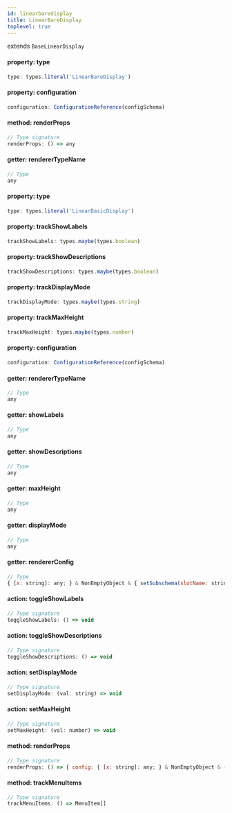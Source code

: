 ```yaml
---
id: linearbaredisplay
title: LinearBareDisplay
toplevel: true
---
```


extends `BaseLinearDisplay`

#### property: type

```js
type: types.literal('LinearBareDisplay')
```

#### property: configuration

```js
configuration: ConfigurationReference(configSchema)
```

#### method: renderProps

```js
// Type signature
renderProps: () => any
```

#### getter: rendererTypeName

```js
// Type
any
```

#### property: type

```js
type: types.literal('LinearBasicDisplay')
```

#### property: trackShowLabels

```js
trackShowLabels: types.maybe(types.boolean)
```

#### property: trackShowDescriptions

```js
trackShowDescriptions: types.maybe(types.boolean)
```

#### property: trackDisplayMode

```js
trackDisplayMode: types.maybe(types.string)
```

#### property: trackMaxHeight

```js
trackMaxHeight: types.maybe(types.number)
```

#### property: configuration

```js
configuration: ConfigurationReference(configSchema)
```

#### getter: rendererTypeName

```js
// Type
any
```

#### getter: showLabels

```js
// Type
any
```

#### getter: showDescriptions

```js
// Type
any
```

#### getter: maxHeight

```js
// Type
any
```

#### getter: displayMode

```js
// Type
any
```

#### getter: rendererConfig

```js
// Type
{ [x: string]: any; } & NonEmptyObject & { setSubschema(slotName: string, data: unknown): any; } & IStateTreeNode<AnyConfigurationSchemaType>
```

#### action: toggleShowLabels

```js
// Type signature
toggleShowLabels: () => void
```

#### action: toggleShowDescriptions

```js
// Type signature
toggleShowDescriptions: () => void
```

#### action: setDisplayMode

```js
// Type signature
setDisplayMode: (val: string) => void
```

#### action: setMaxHeight

```js
// Type signature
setMaxHeight: (val: number) => void
```

#### method: renderProps

```js
// Type signature
renderProps: () => { config: { [x: string]: any; } & NonEmptyObject & { setSubschema(slotName: string, data: unknown): any; } & IStateTreeNode<AnyConfigurationSchemaType>; }
```

#### method: trackMenuItems

```js
// Type signature
trackMenuItems: () => MenuItem[]
```
